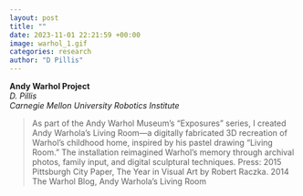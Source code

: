 ```yaml
---
layout: post
title: ""
date: 2023-11-01 22:21:59 +00:00
image: warhol_1.gif
categories: research
author: "D Pillis"
---
```

**Andy Warhol Project**  
*D. Pillis*  
*Carnegie Mellon University Robotics Institute*
<blockquote>
  <p>
As part of the Andy Warhol Museum’s “Exposures” series, I created Andy Warhola’s Living Room—a digitally fabricated 3D recreation of Warhol’s childhood home, inspired by his pastel drawing “Living Room.” The installation reimagined Warhol’s memory through archival photos, family input, and digital sculptural techniques. Press:
2015
Pittsburgh City Paper, The Year in Visual Art by Robert Raczka.
2014
The Warhol Blog, Andy Warhola’s Living Room
  </p>
</blockquote>
